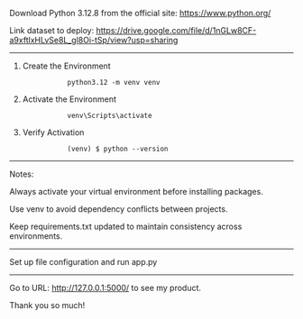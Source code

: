 Download Python 3.12.8 from the official site: https://www.python.org/

Link dataset to deploy: https://drive.google.com/file/d/1nGLw8CF-a9xftlxHLvSe8L_gl8Oi-tSp/view?usp=sharing 

---------------------------------------------------------
                  
1. Create the Environment

                  python3.12 -m venv venv

2. Activate the Environment
   
                  venv\Scripts\activate

3. Verify Activation
   
                  (venv) $ python --version

----------------------------------------------------------
                  
Notes:

Always activate your virtual environment before installing packages.

Use venv to avoid dependency conflicts between projects.

Keep requirements.txt updated to maintain consistency across environments.

-----------------------------------------------------------
                  
Set up file configuration and run app.py

-----------------------------------------------------------
                  
Go to URL: http://127.0.0.1:5000/ to see my product.


Thank you so much! 
